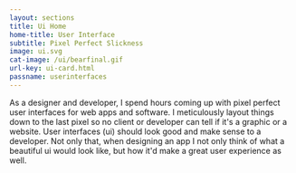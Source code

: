 ```yaml
---
layout: sections
title: Ui Home
home-title: User Interface
subtitle: Pixel Perfect Slickness
image: ui.svg
cat-image: /ui/bearfinal.gif
url-key: ui-card.html
passname: userinterfaces
---
```


As a designer and developer, I spend hours coming up with pixel perfect user interfaces for web apps and software.  I meticulously layout things down to the last pixel so no client or developer can tell if it's a graphic or a website.  User interfaces (ui) should look good and make sense to a developer. Not only that, when designing an app I not only think of what a beautiful ui would look like, but how it'd make a great user experience as well.

